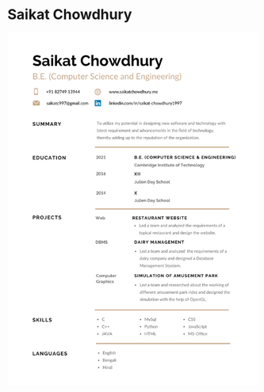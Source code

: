 # Saikat Chowdhury
<!DOCTYPE html>
<html>
<img src="Images/Resume.png" alt="Resume of Saikat Chowdhury">
</html>
